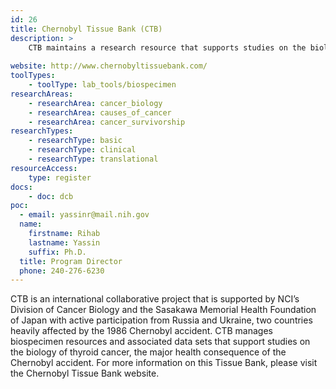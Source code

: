 ```yaml
---
id: 26
title: Chernobyl Tissue Bank (CTB)
description: >
    CTB maintains a research resource that supports studies on the biology of thyroid cancer, the major health consequence of the Chernobyl accident.
    
website: http://www.chernobyltissuebank.com/
toolTypes:
    - toolType: lab_tools/biospecimen
researchAreas:
    - researchArea: cancer_biology
    - researchArea: causes_of_cancer
    - researchArea: cancer_survivorship
researchTypes:
    - researchType: basic
    - researchType: clinical
    - researchType: translational
resourceAccess:
    type: register
docs:
    - doc: dcb
poc:
  - email: yassinr@mail.nih.gov
  name:
    firstname: Rihab
    lastname: Yassin
    suffix: Ph.D.
  title: Program Director
  phone: 240-276-6230
---
```

CTB is an international collaborative project that is supported by NCI’s Division of Cancer Biology and the Sasakawa Memorial Health Foundation of Japan with active participation from Russia and Ukraine, two countries heavily affected by the 1986 Chernobyl accident. CTB manages biospecimen resources and associated data sets that support studies on the biology of thyroid cancer, the major health consequence of the Chernobyl accident. For more information on this Tissue Bank, please visit the Chernobyl Tissue Bank website. 
